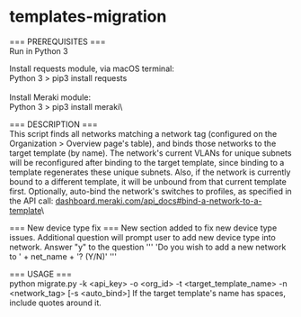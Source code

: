 # templates-migration

=== PREREQUISITES ===\
Run in Python 3

Install requests module, via macOS terminal:\
Python 3 > pip3 install requests\
\
Install Meraki module:\
Python 3 > pip3 install meraki\

=== DESCRIPTION ===\
This script finds all networks matching a network tag (configured on the Organization > Overview page's table), and binds those networks to the target template (by name). The network's current VLANs for unique subnets will be reconfigured after binding to the target template, since binding to a template regenerates these unique subnets. Also, if the network is currently bound to a different template, it will be unbound from that current template first.
Optionally, auto-bind the network's switches to profiles, as specified in the API call: [dashboard.meraki.com/api_docs#bind-a-network-to-a-template](https://dashboard.meraki.com/api_docs#bind-a-network-to-a-template)\

=== New device type fix ===
New section added to fix new device type issues. Additional question will prompt user to add new device type into network.
Answer "y" to the question 
'''
'Do you wish to add a new network to ' + net_name + '? (Y/N)'
'''

=== USAGE ===\
python migrate.py -k <api_key> -o <org_id> -t <target_template_name> -n <network_tag> [-s <auto_bind>]
If the target template's name has spaces, include quotes around it.

